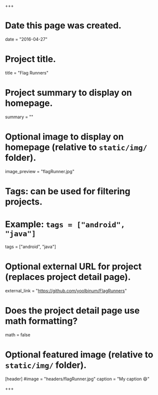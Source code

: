 +++
# Date this page was created.
date = "2016-04-27"

# Project title.
title = "Flag Runners"

# Project summary to display on homepage.
summary = ""

# Optional image to display on homepage (relative to `static/img/` folder).
image_preview = "flagRunner.jpg"

# Tags: can be used for filtering projects.
# Example: `tags = ["android", "java"]`
tags = ["android", "java"]

# Optional external URL for project (replaces project detail page).
external_link = "https://github.com/yoolbinum/FlagRunners"

# Does the project detail page use math formatting?
math = false

# Optional featured image (relative to `static/img/` folder).
[header]
#image = "headers/flagRunner.jpg"
caption = "My caption :smile:"

+++



